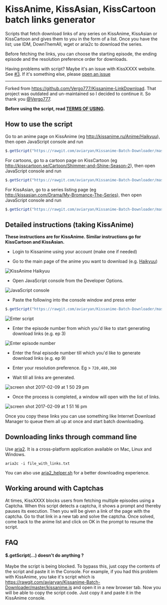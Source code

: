 # KissAnime, KissAsian, KissCartoon batch links generator

Scripts that fetch download links of any series on KissAnime, KissAsian or KissCartoon and gives them to you in the form of a list. 
Once you have the list; use IDM, DownThemAll, wget or aria2c to download the series.

Before fetching the links, you can choose the starting episode, the ending episode and the resolution preference order for downloads. 

Having problems with script? Maybe it's an issue with KissXXXX website. See [#3](https://github.com/aviaryan/Kissanime-Batch-Downloader/issues/3). 
If it's something else, please [open an issue](https://github.com/aviaryan/Kissanime-Batch-Downloader/issues/new)

------

Forked from https://github.com/Vergo777/Kissanime-LinkDownload. That project was outdated and un-maintained so I decided to continue it. So thank you [@Vergo777](https://github.com/Vergo777).

**Before using the script, read [TERMS OF USING](TERMS-OF-USING.md).**


## How to use the script 

Go to an anime page on KissAnime (eg http://kissanime.ru/Anime/Haikyuu), then open JavaScript console and run 

```js
$.getScript("https://rawgit.com/aviaryan/Kissanime-Batch-Downloader/master/kissanime.js")
```

For cartoons, go to a cartoon page on KissCartoon (eg http://kisscartoon.se/Cartoon/Shimmer-and-Shine-Season-2), then open JavaScript console and run

```js
$.getScript("https://rawgit.com/aviaryan/Kissanime-Batch-Downloader/master/kisscartoon.js")
```

For KissAsian, go to a series listing page (eg http://kissasian.com/Drama/My-Bromance-The-Series), then open JavaScript console and run

```js
$.getScript("https://rawgit.com/aviaryan/Kissanime-Batch-Downloader/master/kissasian.js")
```


## Detailed instructions (taking KissAnime)

**These instructions are for KissAnime. Similar instructions go for KissCartoon and KissAsian.**


* Login to Kissanime using your account (make one if needed) 

* Go to the main page of the anime you want to download (e.g. [Haikyuu](http://kissanime.ru/Anime/Haikyuu)) 

![KissAnime Haikyuu](https://cloud.githubusercontent.com/assets/4047597/22774534/913bebf2-eecd-11e6-9e30-24e6f9c47481.jpg)

* Open JavaScript console from the Developer Options.

![JavaScript console](https://cloud.githubusercontent.com/assets/4047597/22774613/f6a56a22-eecd-11e6-9f56-aad2f80e948c.jpg)

* Paste the following into the console window and press enter 

```js
$.getScript("https://rawgit.com/aviaryan/Kissanime-Batch-Downloader/master/kissanime.js")
```

![Enter script](https://cloud.githubusercontent.com/assets/4047597/22774680/34679d1c-eece-11e6-9ebc-52d7c8dc66d8.jpg)

* Enter the episode number from which you'd like to start generating download links (e.g. ep 3)  

![Enter episode number](https://cloud.githubusercontent.com/assets/4047597/22774759/8e3e9b42-eece-11e6-99e0-7944f6d8a754.jpg)

* Enter the final episode number till which you'd like to generate download links (e.g. ep 9)  

* Enter your resolution preference. Eg > `720,480,360`

* Wait till all links are generated.

![screen shot 2017-02-09 at 1 50 29 pm](https://cloud.githubusercontent.com/assets/4047597/22774908/4674300a-eecf-11e6-8ec7-02124461fb00.jpg)

* Once the process is completed, a window will open with the list of links.

![screen shot 2017-02-09 at 1 51 16 pm](https://cloud.githubusercontent.com/assets/4047597/22774909/472f4034-eecf-11e6-8cbc-26e935bcca47.jpg)

Once you copy these links you can use something like Internet Download Manager to queue them all up at once and start batch downloading.


## Downloading links through command line

Use [aria2](https://aria2.github.io). It is a cross-platform application available on Mac, Linux and Windows.

```
aria2c -i file_with_links.txt
```

You can also use [aria2_helper.sh](aria2_helper.sh) for a better downloading experience.



## Working around with Captchas

At times, KissXXXX blocks users from fetching multiple episodes using a Captcha. 
When this script detects a captcha, it shows a prompt and thereby pauses its execution.
Then you will be given a link of the page with the captcha.
Go to that link in a new tab and solve the captcha. 
Once solved, come back to the anime list and click on OK in the prompt to resume the script.


## FAQ

#### $.getScript(...) doesn't do anything ?

Maybe the script is being blocked. To bypass this, just copy the contents of the script and paste it in the Console. 
For example, if you had this problem with KissAnime, you take it's script which is 
https://rawgit.com/aviaryan/Kissanime-Batch-Downloader/master/kissanime.js
and open it in a new browser tab. Now you will be able to copy the script code. Just copy it and paste it in the KissAnime console. 



